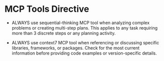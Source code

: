 # MCP Tools Directive

- ALWAYS use sequential-thinking MCP tool when analyzing complex problems or creating multi-step plans. This applies to any task requiring more than 3 discrete steps or any planning activity.

- ALWAYS use context7 MCP tool when referencing or discussing specific libraries, frameworks, or packages. Check for the most current information before providing code examples or version-specific details.
